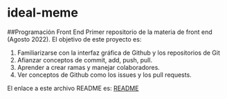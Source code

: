 # ideal-meme
##Programación Front End
Primer repositorio de la materia de front end (Agosto 2022). El objetivo de este proyecto es:

1. Familiarizarse con la interfaz gráfica de Github y los repositorios de Git
2. Afianzar conceptos de commit, add, push, pull.
3. Aprender a crear ramas y manejar colaboradores.
4. Ver conceptos de Github como los issues y los pull requests.

El enlace a este archivo README es:
[README](https://github.com/Leonelgtzl/ideal-meme/edit/main/README.md)
